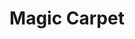 ---
title: Magic Carpet
developer: Adderit Games
image: MagicCarpet.jpg
link: https://play.google.com/store/apps/details?id=com.adderit.magiccarpet
ios: https://itunes.apple.com/us/app/magic-carpet-flying-carpet-game/id1191100519
android: https://play.google.com/store/apps/details?id=com.adderit.magiccarpet
amazon: https://www.amazon.com/Adderit-Magic-Carpet/dp/B01N9MGYX1/
---